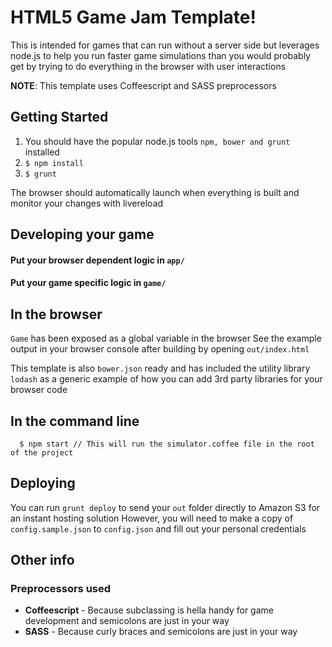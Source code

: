 # HTML5 Game Jam Template!
This is intended for games that can run without a server side but leverages node.js to help you run faster game simulations
than you would probably get by trying to do everything in the browser with user interactions

**NOTE**: This template uses Coffeescript and SASS preprocessors

## Getting Started

1. You should have the popular node.js tools `npm, bower and grunt` installed
2. `$ npm install`
3. `$ grunt`

The browser should automatically launch when everything is built and monitor your changes with livereload

## Developing your game

#### Put your browser dependent logic in `app/`
#### Put your game specific logic in `game/`

## In the browser

`Game` has been exposed as a global variable in the browser
 See the example output in your browser console after building by opening `out/index.html`

This template is also `bower.json` ready and has included the utility library `lodash` as a generic example of how you can add 3rd party libraries for your browser code

## In the command line
```
  $ npm start // This will run the simulator.coffee file in the root of the project
```

## Deploying

You can run `grunt deploy` to send your `out` folder directly to Amazon S3 for an instant hosting solution
However, you will need to make a copy of `config.sample.json` to `config.json` and fill out your personal credentials

## Other info
### Preprocessors used
- **Coffeescript** - Because subclassing is hella handy for game development and semicolons are just in your way
- **SASS** - Because curly braces and semicolons are just in your way

